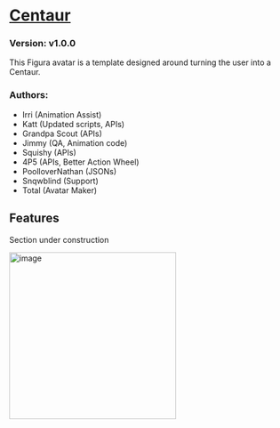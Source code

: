 # [Centaur](https://github.com/TotalTakeover/FiguraCentaurAvatar)
### Version: v1.0.0
This Figura avatar is a template designed around turning the user into a Centaur.

### Authors:
- Irri (Animation Assist)
- Katt (Updated scripts, APIs)
- Grandpa Scout (APIs)
- Jimmy (QA, Animation code)
- Squishy (APIs)
- 4P5 (APIs, Better Action Wheel)
- PoolloverNathan (JSONs)
- Snqwblind (Support)
- Total (Avatar Maker)

## Features
Section under construction

[<img src="https://img.youtube.com/vi/goLhnKmLVNo/maxresdefault.jpg" alt="image" width="300" height="auto">](https://youtu.be/goLhnKmLVNo)